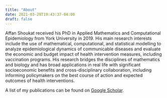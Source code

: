 ```yaml
---
title: "About"
date: 2021-03-28T19:43:37-04:00
draft: false
---
```


Affan Shoukat received his PhD in Applied Mathematics and Computational Epidemiology from York University in 2019. His main research interests include the use of mathematical, computational, and statistical modelling to analyze epidemiological dynamics of communicable diseases and evaluate the economic and budget impact of health intervention measures, including vaccination programs. His research bridges the disciplines of mathematics and biology and has broad applications in real life with significant socioeconomic benefits and cross-disciplinary collaboration, including informing policymakers on the best course of action and expected outcomes of health interventions.

A list of my publications can be found on [Google Scholar](https://scholar.google.ca/citations?user=jrFSBz4AAAAJ&hl=en). 